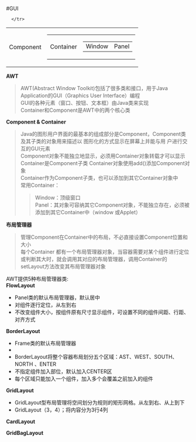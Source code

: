 
#GUI
<table>
   <tr>
      <td>Component</td>
      <td><table>
         <tr>
            <td>
            Container
            </td>
            <td><table>
                  <tr><td>Window</td><td>Panel</td></tr>
               </table></td>
         </tr>
         <tr></tr>
         </table>
        </td>
         
      </tr>
   </table>


<b>AWT</b>
>AWT(Abstract Window Toolkit)包括了很多类和接口，用于Java Application的GUI（Graphics User Interface）编程    
>GUI的各种元素（窗口、按钮、文本框）由Java类来实现    
>Container和Component是AWT中的两个核心类

<b>Component & Container</b>

>Java的图形用户界面的最基本的组成部分是Component，Component类及其子类的对象用来描述以 
图形化的方式显示在屏幕上并能与用  户进行交互的GUI元素    
>Component对象不能独立地显示，必须用Container对象转载才可以显示    
>Container是Component子类
>Container对象使用add()添加Component对象      
>Container作为Component子类，也可以添加到其它Container对象中    
>常用Container：
>>Window：顶级窗口   
>>Panel：其对象可容纳其它Component对象，不能独立存在，必须被添加到其它Container中（window 或Applet）


<b>布局管理器</b>
> 管理Component在Container中的布局，不必直接设置Component位置和大小    
>每个Container 都有一个布局管理器对象，当容器需要对某个组件进行定位或判断其大时，就会调用其对应的布局管理器，调用Container的setLayout方法改变其布局管理器对象

AWT提供5种布局管理器类:    
<b>FlowLayout</b>
<ul>
   <li>Panel类的默认布局管理器，默认居中</li>
   <li>对组件逐行定位，从左到右</li>
   <li>不改变组件大小，按组件原有尺寸显示组件，可设置不同的组件间距、行距、对齐方式</li>
</ul> 
<b>BorderLayout</b>
<ul>
   <li>Frame类的默认布局管理器 <li>
   <li>BorderLayout将整个容器布局划分五个区域：AST、WEST、SOUTH、NORTH 、ENTER</li>
   <li>不指定组件加入部位，默认加入CENTER区</li>
   <li>每个区域只能加入一个组件，加入多个会覆盖之前加入的组件</li>
</ul>
<b>GridLayout</b> 
<ul><li>GridLayout型布局管理将空间划分为规则的矩形网格。从左到右、从上到下</li><li>GridLayout（3，4）；将内容分为3行4列</li></ul>
<b>CardLayout</b>    

<b>GridBagLayout</b>    


